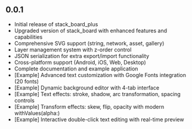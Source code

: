 ## 0.0.1

* Initial release of stack_board_plus
* Upgraded version of stack_board with enhanced features and capabilities
* Comprehensive SVG support (string, network, asset, gallery)
* Layer management system with z-order control
* JSON serialization for extra export/import functionality
* Cross-platform support (Android, iOS, Web, Desktop)
* Complete documentation and example application
* [Example] Advanced text customization with Google Fonts integration (20 fonts)
* [Example] Dynamic background editor with 4-tab interface 
* [Example] Text effects: stroke, shadow, arc transformation, spacing controls
* [Example] Transform effects: skew, flip, opacity with modern withValues(alpha:)
* [Example] Interactive double-click text editing with real-time preview
